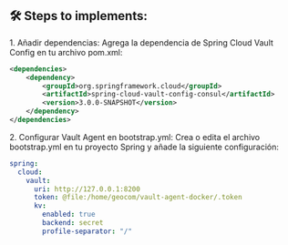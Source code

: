 
<h2>🛠️ Steps to implements:</h2>

<p>1. Añadir dependencias: Agrega la dependencia de Spring Cloud Vault Config en tu archivo pom.xml:</p>

```xml
<dependencies>
    <dependency>
        <groupId>org.springframework.cloud</groupId>
        <artifactId>spring-cloud-vault-config-consul</artifactId>
        <version>3.0.0-SNAPSHOT</version>
    </dependency>
</dependencies>
```

<p>2. Configurar Vault Agent en bootstrap.yml: Crea o edita el archivo bootstrap.yml en tu proyecto Spring y añade la siguiente configuración:</p>

```yaml
spring:
  cloud:
    vault:
      uri: http://127.0.0.1:8200
      token: @file:/home/geocom/vault-agent-docker/.token
      kv:
        enabled: true
        backend: secret
        profile-separator: "/"
```